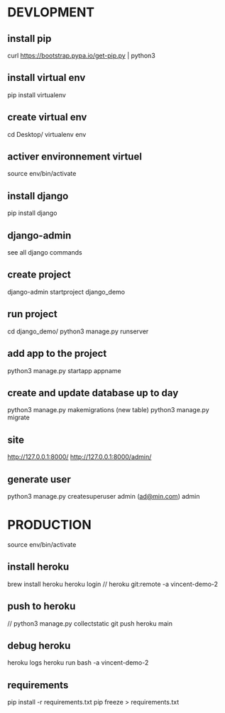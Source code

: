 # DEVLOPMENT

## install pip

curl https://bootstrap.pypa.io/get-pip.py | python3

## install virtual env

pip install virtualenv

## create virtual env

cd Desktop/
virtualenv env

## activer environnement virtuel

source env/bin/activate

## install django

pip install django

## django-admin

see all django commands

## create project

django-admin startproject django_demo

## run project

cd django_demo/
python3 manage.py runserver

## add app to the project

python3 manage.py startapp appname

## create and update database up to day

python3 manage.py makemigrations (new table)
python3 manage.py migrate

## site

http://127.0.0.1:8000/
http://127.0.0.1:8000/admin/

## generate user

python3 manage.py createsuperuser
admin (ad@min.com)
admin

# PRODUCTION

source env/bin/activate

## install heroku

brew install heroku
heroku login
// heroku git:remote -a vincent-demo-2 

## push to heroku

// python3 manage.py collectstatic
git push heroku main

## debug heroku

heroku logs
heroku run bash -a vincent-demo-2

## requirements

pip install -r requirements.txt
pip freeze > requirements.txt